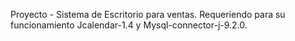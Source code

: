 Proyecto - Sistema de Escritorio para ventas.
Requeriendo para su funcionamiento Jcalendar-1.4 y Mysql-connector-j-9.2.0.
